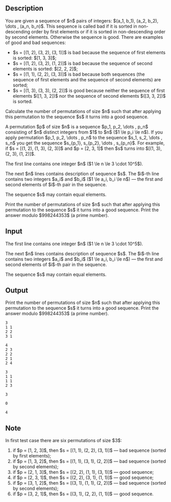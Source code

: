 ## Description

<div><p>You are given a sequence of $n$ pairs of integers: $(a_1, b_1), (a_2, b_2), \dots , (a_n, b_n)$. This sequence is called bad if it is sorted in non-descending order by first elements or if it is sorted in non-descending order by second elements. Otherwise the sequence is good. There are examples of good and bad sequences:</p><ul> <li> $s = [(1, 2), (3, 2), (3, 1)]$ is bad because the sequence of first elements is sorted: $[1, 3, 3]$; </li><li> $s = [(1, 2), (3, 2), (1, 2)]$ is bad because the sequence of second elements is sorted: $[2, 2, 2]$; </li><li> $s = [(1, 1), (2, 2), (3, 3)]$ is bad because both sequences (the sequence of first elements and the sequence of second elements) are sorted; </li><li> $s = [(1, 3), (3, 3), (2, 2)]$ is good because neither the sequence of first elements $([1, 3, 2])$ nor the sequence of second elements $([3, 3, 2])$ is sorted. </li></ul><p>Calculate the number of permutations of size $n$ such that after applying this permutation to the sequence $s$ it turns into a good sequence. </p><p>A permutation $p$ of size $n$ is a sequence $p_1, p_2, \dots , p_n$ consisting of $n$ distinct integers from $1$ to $n$ ($1 \le p_i \le n$). If you apply permutation $p_1, p_2, \dots , p_n$ to the sequence $s_1, s_2, \dots , s_n$ you get the sequence $s_{p_1}, s_{p_2}, \dots , s_{p_n}$. For example, if $s = [(1, 2), (1, 3), (2, 3)]$ and $p = [2, 3, 1]$ then $s$ turns into $[(1, 3), (2, 3), (1, 2)]$.</p></div><div class="input-specification"><p>The first line contains one integer $n$ ($1 \le n \le 3 \cdot 10^5$).</p><p>The next $n$ lines contains description of sequence $s$. The $i$-th line contains two integers $a_i$ and $b_i$ ($1 \le a_i, b_i \le n$) — the first and second elements of $i$-th pair in the sequence.</p><p><span class="tex-font-style-bf">The sequence $s$ may contain equal elements</span>.</p></div><div class="output-specification"><p>Print the number of permutations of size $n$ such that after applying this permutation to the sequence $s$ it turns into a good sequence. Print the answer modulo $998244353$ (a prime number).</p></div>

## Input

<p>The first line contains one integer $n$ ($1 \le n \le 3 \cdot 10^5$).</p><p>The next $n$ lines contains description of sequence $s$. The $i$-th line contains two integers $a_i$ and $b_i$ ($1 \le a_i, b_i \le n$) — the first and second elements of $i$-th pair in the sequence.</p><p><span class="tex-font-style-bf">The sequence $s$ may contain equal elements</span>.</p>

## Output

<p>Print the number of permutations of size $n$ such that after applying this permutation to the sequence $s$ it turns into a good sequence. Print the answer modulo $998244353$ (a prime number).</p>





```input1
3
1 1
2 2
3 1
```




```input2
4
2 3
2 2
2 1
2 4
```




```input3
3
1 1
1 1
2 3
```




```output1
3
```




```output2
0
```




```output3
4
```



## Note

<p>In first test case there are six permutations of size $3$: </p><ol> <li> if $p = [1, 2, 3]$, then $s = [(1, 1), (2, 2), (3, 1)]$ — bad sequence (sorted by first elements); </li><li> if $p = [1, 3, 2]$, then $s = [(1, 1), (3, 1), (2, 2)]$ — bad sequence (sorted by second elements); </li><li> if $p = [2, 1, 3]$, then $s = [(2, 2), (1, 1), (3, 1)]$ — good sequence; </li><li> if $p = [2, 3, 1]$, then $s = [(2, 2), (3, 1), (1, 1)]$ — good sequence; </li><li> if $p = [3, 1, 2]$, then $s = [(3, 1), (1, 1), (2, 2)]$ — bad sequence (sorted by second elements); </li><li> if $p = [3, 2, 1]$, then $s = [(3, 1), (2, 2), (1, 1)]$ — good sequence. </li></ol>
